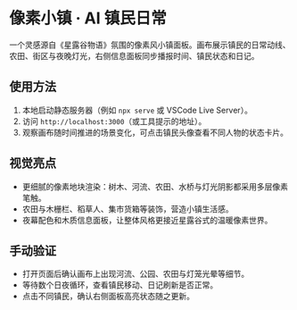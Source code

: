 # 像素小镇 · AI 镇民日常

一个灵感源自《星露谷物语》氛围的像素风小镇面板。画布展示镇民的日常动线、农田、街区与夜晚灯光，右侧信息面板同步播报时间、镇民状态和日记。

## 使用方法
1. 本地启动静态服务器（例如 `npx serve` 或 VSCode Live Server）。
2. 访问 `http://localhost:3000`（或工具提示的地址）。
3. 观察画布随时间推进的场景变化，可点击镇民头像查看不同人物的状态卡片。

## 视觉亮点
- 更细腻的像素地块渲染：树木、河流、农田、水桥与灯光阴影都采用多层像素笔触。
- 农田与木栅栏、稻草人、集市货箱等装饰，营造小镇生活感。
- 夜幕配色和木质信息面板，让整体风格更接近星露谷式的温暖像素世界。

## 手动验证
- 打开页面后确认画布上出现河流、公园、农田与灯笼光晕等细节。
- 等待数个日夜循环，查看镇民移动、日记刷新是否正常。
- 点击不同镇民，确认右侧面板高亮状态随之更新。
